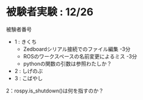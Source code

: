 # 被験者実験 : 12/26

被験者番号

- 1 : きくち
	- Zedboardシリアル接続でのファイル編集 -3分
	- ROSのワークスペースの名前変更によるミス -3分
	- pythonの関数の引数は参照わたしか？
- 2 : しげのぶ
- 3 : こばやし

2：rospy.is_shutdown()は何を指すのか？